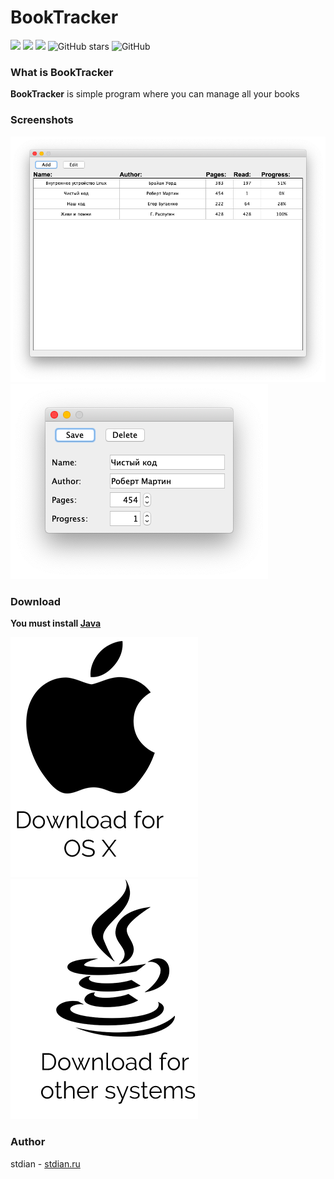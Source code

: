 
# BookTracker

[![](https://img.shields.io/badge/NameLess-Corporation-green)](https://github.com/NameLessCorporation) [![](https://img.shields.io/discord/416940275223625738?color=yellow)](https://discord.gg/tfanwYd) [![](https://img.shields.io/badge/VK-group-blue)](https://vk.com/progfa) ![GitHub stars](https://img.shields.io/github/stars/stdian/BookTracker?color=red) ![GitHub](https://img.shields.io/github/license/stdian/BookTracker?color=orange)


### What is BookTracker

**BookTracker** is simple program where you can manage all your books

### Screenshots

![Books Window](https://github.com/stdian/BookTracker/raw/master/docs/screen1.png)
![Edit Window](https://github.com/stdian/BookTracker/raw/master/docs/screen2.png)

### Download

**You must install [Java](https://www.java.com/en/download/)**

[![Download for Mac Os](https://github.com/stdian/BookTracker/raw/master/docs/apple.png)](https://github.com/stdian/BookTracker/releases/download/1.0/BookTracker.dmg)
[![Download for other systems](https://github.com/stdian/BookTracker/raw/master/docs/java.png)](https://github.com/stdian/BookTracker/releases/download/1.0/BookTracker.jar)

### Author

stdian - [stdian.ru](http://stdian.ru)
